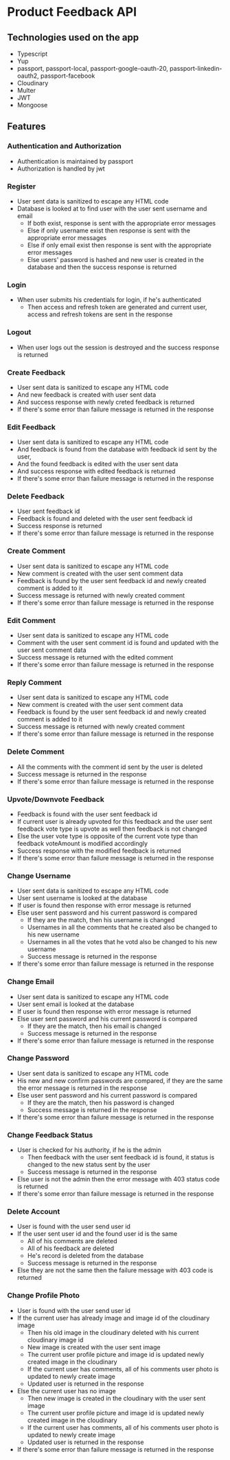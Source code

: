 # Product Feedback API


## Technologies used on the app
- Typescript
- Yup
- passport, passport-local, passport-google-oauth-20, passport-linkedin-oauth2, passport-facebook
- Cloudinary
- Multer
- JWT
- Mongoose


## Features

### Authentication and Authorization
- Authentication is maintained by passport
- Authorization is handled by jwt

### Register
- User sent data is sanitized to escape any HTML code
- Database is looked at to find user with the user sent username and email
  - If both exist, response is sent with the appropriate error messages
  - Else if only username exist then response is sent with the appropriate error messages
  - Else if only email exist then response is sent with the appropriate error messages
  - Else users' password is hashed and new user is created in the database and then the success response is returned
  
### Login
- When user submits his credentials for login, if he's authenticated
  - Then access and refresh token are generated and current user, access and refresh tokens are sent in the response

### Logout
- When user logs out the session is destroyed and the success response is returned

### Create Feedback
- User sent data is sanitized to escape any HTML code
- And new feedback is created with user sent data
- And success response with newly creted feedback is returned
- If there's some error than failure message is returned in the response

### Edit Feedback
- User sent data is sanitized to escape any HTML code
- And feedback is found from the database with feedback id sent by the user,
- And the found feedback is edited with the user sent data
- And success response with edited feedback is returned
- If there's some error than failure message is returned in the response

### Delete Feedback
- User sent feedback id 
- Feedback is found and deleted with the user sent feedback id
- Success response is returned
- If there's some error than failure message is returned in the response

### Create Comment
- User sent data is sanitized to escape any HTML code
- New comment is created with the user sent comment data
- Feedback is found by the user sent feedback id and newly created comment is added to it
- Success message is returned with newly created comment
- If there's some error than failure message is returned in the response

### Edit Comment
- User sent data is sanitized to escape any HTML code
- Comment with the user sent comment id is found and updated with the user sent comment data
- Success message is returned with the edited comment
- If there's some error than failure message is returned in the response

### Reply Comment
- User sent data is sanitized to escape any HTML code
- New comment is created with the user sent comment data
- Feedback is found by the user sent feedback id and newly created comment is added to it
- Success message is returned with newly created comment
- If there's some error than failure message is returned in the response

### Delete Comment
- All the comments with the comment id sent by the user is deleted
- Success message is returned in the response
- If there's some error than failure message is returned in the response

### Upvote/Downvote Feedback
- Feedback is found with the user sent feedback id
- If current user is already upvoted for this feedback and the user sent feedback vote type is upvote as well then feedback is not changed
- Else the user vote type is opposite of the current vote type than feedback voteAmount is modified accordingly
- Success response with the modified feedback is returned
- If there's some error than failure message is returned in the response

### Change Username
- User sent data is sanitized to escape any HTML code
- User sent username is looked at the database
- If user is found then response with error message is returned
- Else user sent password and his current password is compared
  - If they are the match, then his username is changed
  - Usernames in all the comments that he created also be changed to his new username
  - Usernames in all the votes  that he votd also be changed to his new username
  - Success message is returned in the response
- If there's some error than failure message is returned in the response

### Change Email
- User sent data is sanitized to escape any HTML code
- User sent email is looked at the database
- If user is found then response with error message is returned
- Else user sent password and his current password is compared
  - If they are the match, then his email is changed
  - Success message is returned in the response
- If there's some error than failure message is returned in the response

### Change Password
- User sent data is sanitized to escape any HTML code
- His new and new confirm passwords are compared, if they are the same the error message is returned in the response
- Else user sent password and his current password is compared
  - If they are the match, then his password is changed
  - Success message is returned in the response
- If there's some error than failure message is returned in the response

### Change Feedback Status
- User is checked for his authority, if he is the admin
  - Then feedback with the user sent feedback id is found, it status is changed to the new status sent by the user
  - Success message is returned in the response
- Else user is not the admin then the error message with 403 status code is returned
- If there's some error than failure message is returned in the response
  
### Delete Account
- User is found with the user send user id
- If the user sent user id and the found user id is the same
  - All of his comments are deleted
  - All of his feedback are deleted
  - He's record is deleted from the database
  - Success message is returned in the response
- Else they are not the same then the failure message with 403 code is returned  


### Change Profile Photo
- User is found with the user send user id
- If the current user has already image and image id of the cloudinary image 
  - Then his old image in the cloudinary deleted with his current cloudinary image id
  - New image is created  with the user sent image
  - The current user profile picture and image id is updated newly created image in the cloudinary
  - If the current user has comments, all of his comments user photo is updated to newly create image
  - Updated user is returned in the response
- Else the current user has no image 
  - Then new image is created in the cloudinary with the user sent image
  - The current user profile picture and image id is updated newly created image in the cloudinary
  - If the current user has comments, all of his comments user photo is updated to newly create image
  - Updated user is returned in the response
- If there's some error than failure message is returned in the response 

